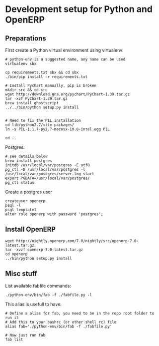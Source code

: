 Development setup for Python and OpenERP
===================================================


Preparations
------------

First create a Python virtual environment using virtualenv:

```
# python-env is a suggested name, any name can be used
virtualenv sbx
```

```
cp requirements.txt sbx && cd sbx
./bin/pip install -r requirements.txt

# Install Pychart manually, pip is broken
mkdir src && cd src
wget http://download.gna.org/pychart/PyChart-1.39.tar.gz
tar -xzf PyChart-1.39.tar.gz 
brew install ghostscript
../../bin/python setup.py install


# Need to fix the PIL installation
cd lib/python2.7/site-packages/
ln -s PIL-1.1.7-py2.7-macosx-10.8-intel.egg PIL

cd ..
```


Postgres:

```
# see details below
brew install postgres
initdb /usr/local/var/postgres -E utf8
pg_ctl -D /usr/local/var/postgres -l /usr/local/var/postgres/server.log start
export PGDATA=/usr/local/var/postgres/
pg_ctl status
```

Create a postgres user

```
createuser openerp
psql -l
psql template1
alter role openerp with password 'postgres';
```


Install OpenERP
--------------


```
wget http://nightly.openerp.com/7.0/nightly/src/openerp-7.0-latest.tar.gz
tar -xvzf openerp-7.0-latest.tar.gz
cd openerp
../bin/python setup.py install
```




Misc stuff
---------

List available fabfile commands:

```
./python-env/bin/fab -f ./fabfile.py -l
```

This alias is usefull to have:

```
# Define a alias for fab, you need to be in the repo root folder to run it
# Add this to your bashrc (or other shell rc) file 
alias fab='./python-env/bin/fab -f ./fabfile.py'

# Now just run fab
fab list
```



